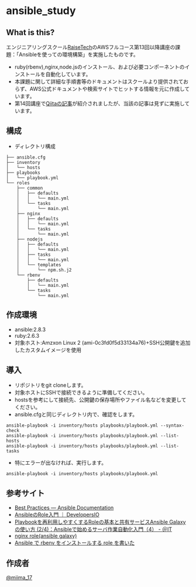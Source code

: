 ansible_study
====

## What is this?

エンジニアリングスクール[RaiseTech](https://raise-tech.net/)のAWSフルコース第13回以降講座の課題：「Ansibleを使っての環境構築」を実施したものです。
- ruby(rbenv),nginx,node.jsのインストール、および必要コンポーネントのインストールを自動化しています。
- 本課題に関して詳細な手順書等のドキュメントはスクールより提供されておらず、AWS公式ドキュメントや検索サイトでヒットする情報を元に作成しています。
- 第14回講座で[Qiitaの記事](https://qiita.com/yuta-ushijima/items/decd8a5b6035fe76c010)が紹介されましたが、当該の記事は見ずに実施しています。

## 構成
- ディレクトリ構成

```
├── ansible.cfg
├── inventory
│   └── hosts
├── playbooks
│   └── playbook.yml
└── roles
    ├── common
    │   ├── defaults
    │   │   └── main.yml
    │   └── tasks
    │       └── main.yml
    ├── nginx
    │   ├── defaults
    │   │   └── main.yml
    │   └── tasks
    │       └── main.yml
    ├── nodejs
    │   ├── defaults
    │   │   └── main.yml
    │   ├── tasks
    │   │   └── main.yml
    │   └── templates
    │       └── npm.sh.j2
    └── rbenv
        ├── defaults
        │   └── main.yml
        └── tasks
            └── main.yml
```

## 作成環境

- ansible:2.8.3
- ruby:2.6.3
- 対象ホスト:Amzxon Linux 2 (ami-0c3fd0f5d33134a76)+SSH公開鍵を追加したカスタムイメージを使用

## 導入

- リポジトリをgit cloneします。
- 対象ホストにSSHで接続できるように準備してください。
- hostsを参考にして接続先、公開鍵の保存場所やファイル名などを変更してください。
- ansible.cfgと同じディレクトリ内で、確認をします。
```
ansible-playbook -i inventory/hosts playbooks/playbook.yml --syntax-check
ansible-playbook -i inventory/hosts playbooks/playbook.yml --list-hosts
ansible-playbook -i inventory/hosts playbooks/playbook.yml --list-tasks
```

- 特にエラーが出なければ、実行します。
```
ansible-playbook -i inventory/hosts playbooks/playbook.yml
```


## 参考サイト

- [Best Practices — Ansible Documentation](https://docs.ansible.com/ansible/latest/user_guide/playbooks_best_practices.html)
- [AnsibleのRole入門 ｜ DevelopersIO](https://dev.classmethod.jp/server-side/ansible/introduction_about_role/)
- [Playbookを再利用しやすくするRoleの基本と共有サービスAnsible Galaxyの使い方 (2/4)：Ansibleで始めるサーバ作業自動化入門（4） - ＠IT](https://www.atmarkit.co.jp/ait/articles/1610/05/news013_2.html)
- [nginx role(ansible galaxy)](https://galaxy.ansible.com/geerlingguy/nginx)
- [Ansible で rbenv をインストールする role を書いた](https://o296.com/e/Ansible%E3%81%A7rbenv%E3%82%92%E3%82%A4%E3%83%B3%E3%82%B9%E3%83%88%E3%83%BC%E3%83%AB%E3%81%99%E3%82%8Brole%E3%82%92%E6%9B%B8%E3%81%84%E3%81%9F.html)

## 作成者

[@miima_17](https://twitter.com/miima_17)

